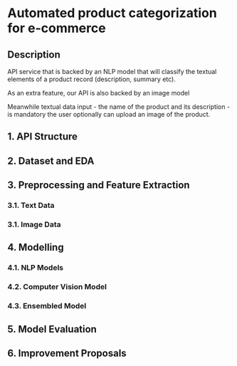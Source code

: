 # Automated product categorization for e-commerce

## Description 
API service that is backed by an NLP model that will classify the textual elements of a product record (description, summary etc). 

As an extra feature, our API is also backed by an image model

Meanwhile textual data input - the name of the product and its description - is mandatory the user optionally can upload an image of the product.   

## 1. API Structure 
## 2. Dataset and EDA 
## 3. Preprocessing and Feature Extraction 
### 3.1. Text Data
### 3.1. Image Data

## 4. Modelling
### 4.1. NLP Models
### 4.2. Computer Vision Model
### 4.3. Ensembled Model 

## 5. Model Evaluation

## 6. Improvement Proposals
